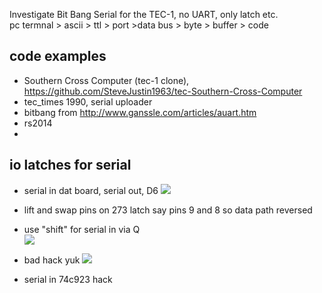  
Investigate Bit Bang Serial for the TEC-1, no UART, only latch etc.  
pc termnal > ascii > ttl > port >data bus > byte > buffer > code 


## code examples 
* Southern Cross Computer (tec-1 clone), https://github.com/SteveJustin1963/tec-Southern-Cross-Computer
* tec_times 1990, serial uploader
* bitbang from http://www.ganssle.com/articles/auart.htm
* rs2014
* 

## io latches for serial

* serial in dat board, serial out, D6
![](https://github.com/SteveJustin1963/tec-BIT-BANG/blob/master/pics/dat-ser-in.png)

* lift and swap pins on 273 latch say pins 9 and 8 so data path reversed 

* use "shift" for serial in via Q  
![](https://github.com/SteveJustin1963/tec-BIT-BANG/blob/master/pics/another-hack1.png)


* bad hack yuk
![](https://github.com/SteveJustin1963/tec-BIT-BANG/blob/master/pics/txrx-kb.png)
* serial in 74c923 hack





 




